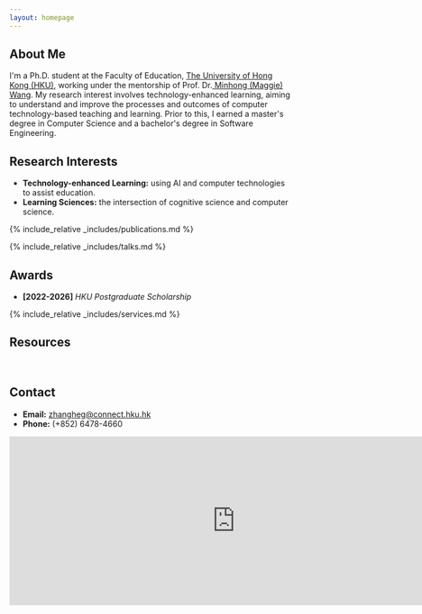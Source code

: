 ```yaml
---
layout: homepage
---
```


## About Me

I'm a Ph.D. student at the Faculty of Education, <a href="https://www.hku.hk/" target="_blank"> The University of Hong Kong (HKU)</a>,
working under the mentorship of Prof. Dr.<a href="https://web.edu.hku.hk/faculty-academics/magwang" target="_blank"> Minhong (Maggie) Wang</a>. My research interest involves technology-enhanced learning, aiming to understand and improve the processes and outcomes of computer technology-based teaching and learning. Prior to this, I earned a master's degree in Computer Science and a bachelor's degree in Software Engineering.


## Research Interests
- **Technology-enhanced Learning:** using AI and computer technologies to assist education.
- **Learning Sciences:** the intersection of cognitive science and computer science.



<!-- {% include_relative _includes/publications.md %} -->

{% include_relative _includes/publications.md %}

{% include_relative _includes/talks.md %}


## Awards
- **[2022-2026]** <a>*HKU Postgraduate Scholarship*</a>


{% include_relative _includes/services.md %}


## Resources
<!-- - <a href="https://github.com/Hanchao-Zhang/LeetCode-Prep/blob/main/main.pdf" target="_blank">*A Coding Question Prep*</a> by Hanchao Zhang
- <a href="https://github.com/Hanchao-Zhang/LeetQuant-Note/blob/main/Prep/Quant%20Research.pdf" target="_blank">*A Quantatitive Research Interview Prep*</a> by Hanchao Zhang
<!-- https://yuhangzhou88.github.io/ESL_Solution/  -->
<!-- - <a href="https://yuhangzhou88.github.io/ESL_Solution/" target="_blank">*A Solution Manual of The Elements of Statistical Learning*</a> by Yuhang Zhou -->
<br>

## Contact
- **Email:** zhangheg@connect.hku.hk
- **Phone:** (+852) 6478-4660
<iframe src="https://www.google.com/maps/embed?pb=!1m18!1m12!1m3!1d14768.422826900909!2d114.1242357011222!3d22.273985281954715!2m3!1f0!2f0!3f0!3m2!1i1024!2i768!4f13.1!3m3!1m2!1s0x3403ff8427b43597%3A0x2c48f5d3cd6fc8d8!2sThe%20University%20of%20Hong%20Kong%20(HKU)!5e0!3m2!1sen!2shk!4v1710420537163!5m2!1sen!2shk" width="800" height="300" style="border:0;" allowfullscreen="" loading="lazy" referrerpolicy="no-referrer-when-downgrade"></iframe>

<br>
<br>

<script type="text/javascript" src="//rf.revolvermaps.com/0/0/8.js?i=51s4av4hvf5&amp;m=0&amp;c=ff0000&amp;cr1=ffffff&amp;f=arial&amp;l=1" async="async"></script>
